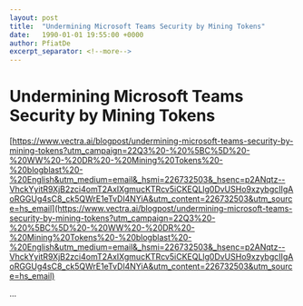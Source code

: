 ```yaml
---
layout: post
title:  "Undermining Microsoft Teams Security by Mining Tokens"
date:   1990-01-01 19:55:00 +0000
author: PfiatDe
excerpt_separator: <!--more-->
---
```


# Undermining Microsoft Teams Security by Mining Tokens

[https://www.vectra.ai/blogpost/undermining-microsoft-teams-security-by-mining-tokens?utm_campaign=22Q3%20-%20%5BC%5D%20-%20WW%20-%20DR%20-%20Mining%20Tokens%20-%20blogblast%20-%20English&utm_medium=email&_hsmi=226732503&_hsenc=p2ANqtz--VhckYyitR9XjB2zci4omT2AxIXgmucKTRcv5iCKEQLlg0DvUSHo9xzybgcIIgAoRGGUg4sC8_ck5QWrE1eTvDl4NYiA&utm_content=226732503&utm_source=hs_email](https://www.vectra.ai/blogpost/undermining-microsoft-teams-security-by-mining-tokens?utm_campaign=22Q3%20-%20%5BC%5D%20-%20WW%20-%20DR%20-%20Mining%20Tokens%20-%20blogblast%20-%20English&utm_medium=email&_hsmi=226732503&_hsenc=p2ANqtz--VhckYyitR9XjB2zci4omT2AxIXgmucKTRcv5iCKEQLlg0DvUSHo9xzybgcIIgAoRGGUg4sC8_ck5QWrE1eTvDl4NYiA&utm_content=226732503&utm_source=hs_email)

...
<!--more-->
